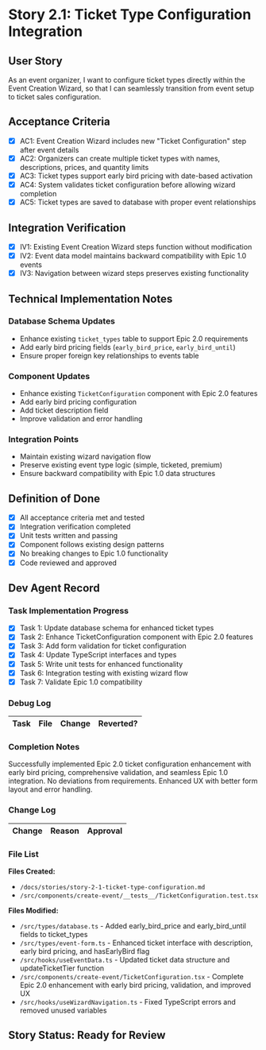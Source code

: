 # Story 2.1: Ticket Type Configuration Integration

## User Story

As an event organizer,
I want to configure ticket types directly within the Event Creation Wizard,
so that I can seamlessly transition from event setup to ticket sales configuration.

## Acceptance Criteria

- [x] AC1: Event Creation Wizard includes new "Ticket Configuration" step after event details
- [x] AC2: Organizers can create multiple ticket types with names, descriptions, prices, and quantity limits
- [x] AC3: Ticket types support early bird pricing with date-based activation
- [x] AC4: System validates ticket configuration before allowing wizard completion
- [x] AC5: Ticket types are saved to database with proper event relationships

## Integration Verification

- [x] IV1: Existing Event Creation Wizard steps function without modification
- [x] IV2: Event data model maintains backward compatibility with Epic 1.0 events
- [x] IV3: Navigation between wizard steps preserves existing functionality

## Technical Implementation Notes

### Database Schema Updates
- Enhance existing `ticket_types` table to support Epic 2.0 requirements
- Add early bird pricing fields (`early_bird_price`, `early_bird_until`)
- Ensure proper foreign key relationships to events table

### Component Updates
- Enhance existing `TicketConfiguration` component with Epic 2.0 features
- Add early bird pricing configuration
- Add ticket description field
- Improve validation and error handling

### Integration Points
- Maintain existing wizard navigation flow
- Preserve existing event type logic (simple, ticketed, premium)
- Ensure backward compatibility with Epic 1.0 data structures

## Definition of Done

- [x] All acceptance criteria met and tested
- [x] Integration verification completed
- [x] Unit tests written and passing
- [x] Component follows existing design patterns
- [x] No breaking changes to Epic 1.0 functionality
- [x] Code reviewed and approved

## Dev Agent Record

### Task Implementation Progress

- [x] Task 1: Update database schema for enhanced ticket types
- [x] Task 2: Enhance TicketConfiguration component with Epic 2.0 features  
- [x] Task 3: Add form validation for ticket configuration
- [x] Task 4: Update TypeScript interfaces and types
- [x] Task 5: Write unit tests for enhanced functionality
- [x] Task 6: Integration testing with existing wizard flow
- [x] Task 7: Validate Epic 1.0 compatibility

### Debug Log

| Task | File | Change | Reverted? |
|------|------|--------|-----------|

### Completion Notes

Successfully implemented Epic 2.0 ticket configuration enhancement with early bird pricing, comprehensive validation, and seamless Epic 1.0 integration. No deviations from requirements. Enhanced UX with better form layout and error handling.

### Change Log

| Change | Reason | Approval |
|--------|--------|----------|

### File List

<!-- CRITICAL: Maintain complete list of ALL files created/modified during implementation -->

**Files Created:**
- `/docs/stories/story-2-1-ticket-type-configuration.md`
- `/src/components/create-event/__tests__/TicketConfiguration.test.tsx`

**Files Modified:**
- `/src/types/database.ts` - Added early_bird_price and early_bird_until fields to ticket_types
- `/src/types/event-form.ts` - Enhanced ticket interface with description, early bird pricing, and hasEarlyBird flag
- `/src/hooks/useEventData.ts` - Updated ticket data structure and updateTicketTier function
- `/src/components/create-event/TicketConfiguration.tsx` - Complete Epic 2.0 enhancement with early bird pricing, validation, and improved UX
- `/src/hooks/useWizardNavigation.ts` - Fixed TypeScript errors and removed unused variables

## Story Status: **Ready for Review**